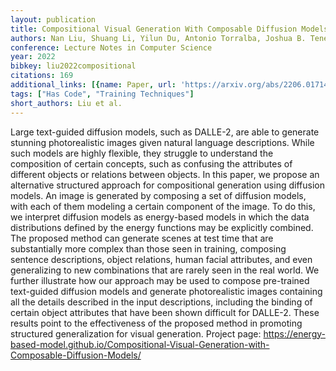 ```yaml
---
layout: publication
title: Compositional Visual Generation With Composable Diffusion Models
authors: Nan Liu, Shuang Li, Yilun Du, Antonio Torralba, Joshua B. Tenenbaum
conference: Lecture Notes in Computer Science
year: 2022
bibkey: liu2022compositional
citations: 169
additional_links: [{name: Paper, url: 'https://arxiv.org/abs/2206.01714'}]
tags: ["Has Code", "Training Techniques"]
short_authors: Liu et al.
---
```

Large text-guided diffusion models, such as DALLE-2, are able to generate
stunning photorealistic images given natural language descriptions. While such
models are highly flexible, they struggle to understand the composition of
certain concepts, such as confusing the attributes of different objects or
relations between objects. In this paper, we propose an alternative structured
approach for compositional generation using diffusion models. An image is
generated by composing a set of diffusion models, with each of them modeling a
certain component of the image. To do this, we interpret diffusion models as
energy-based models in which the data distributions defined by the energy
functions may be explicitly combined. The proposed method can generate scenes
at test time that are substantially more complex than those seen in training,
composing sentence descriptions, object relations, human facial attributes, and
even generalizing to new combinations that are rarely seen in the real world.
We further illustrate how our approach may be used to compose pre-trained
text-guided diffusion models and generate photorealistic images containing all
the details described in the input descriptions, including the binding of
certain object attributes that have been shown difficult for DALLE-2. These
results point to the effectiveness of the proposed method in promoting
structured generalization for visual generation. Project page:
https://energy-based-model.github.io/Compositional-Visual-Generation-with-Composable-Diffusion-Models/